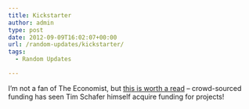 ```yaml
---
title: Kickstarter
author: admin
type: post
date: 2012-09-09T16:02:07+00:00
url: /random-updates/kickstarter/
tags:
  - Random Updates

---
```

I&#8217;m not a fan of The Economist, but [this is worth a read][1] &#8211; crowd-sourced funding has seen Tim Schafer himself acquire funding for projects!

 [1]: http://www.economist.com/node/21562213?fsrc=scn/fb/wl/pe/moneytoplaywith
